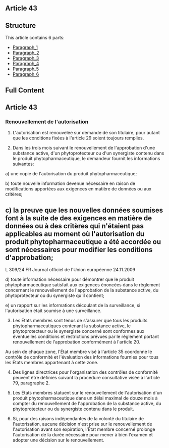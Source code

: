 ## Article 43

## Structure

This article contains 6 parts:

- [Paragraph_1](./Paragraph_1.md)
- [Paragraph_2](./Paragraph_2.md)
- [Paragraph_3](./Paragraph_3.md)
- [Paragraph_4](./Paragraph_4.md)
- [Paragraph_5](./Paragraph_5.md)
- [Paragraph_6](./Paragraph_6.md)

## Full Content

## Article 43

### Renouvellement de l'autorisation

1. L'autorisation est renouvelée sur demande de son titulaire, pour autant que les conditions fixées à l'article 29 soient toujours remplies.

2. Dans les trois mois suivant le renouvellement de l'approbation d'une substance active, d'un phytoprotecteur ou d'un synergiste contenu dans le produit phytopharmaceutique, le demandeur fournit les informations suivantes:

a) une copie de l'autorisation du produit phytopharmaceutique;

b) toute nouvelle information devenue nécessaire en raison de modifications apportées aux exigences en matière de données ou aux critères;

c) la preuve que les nouvelles données soumises font à la suite de des exigences en matière de données ou à des critères qui n'étaient pas applicables au moment où l'autorisation du produit phytopharmaceutique a été accordée ou sont nécessaires pour modifier les conditions d'approbation;
---


L 309/24            FR                         Journal officiel de l'Union européenne                                24.11.2009

d) toute information nécessaire pour démontrer que le produit phytopharmaceutique satisfait aux exigences énoncées dans le règlement concernant le renouvellement de l'approbation de la substance active, du phytoprotecteur ou du synergiste qu'il contient;

e) un rapport sur les informations découlant de la surveillance, si l'autorisation était soumise à une surveillance.

3. Les États membres sont tenus de s'assurer que tous les produits phytopharmaceutiques contenant la substance active, le phytoprotecteur ou le synergiste concerné sont conformes aux éventuelles conditions et restrictions prévues par le règlement portant renouvellement de l'approbation conformément à l'article 20.

Au sein de chaque zone, l'État membre visé à l'article 35 coordonne le contrôle de conformité et l'évaluation des informations fournies pour tous les États membres appartenant à cette zone.

4. Des lignes directrices pour l'organisation des contrôles de conformité peuvent être définies suivant la procédure consultative visée à l'article 79, paragraphe 2.

5. Les États membres statuent sur le renouvellement de l'autorisation d'un produit phytopharmaceutique dans un délai maximal de douze mois à compter du renouvellement de l'approbation de la substance active, du phytoprotecteur ou du synergiste contenu dans le produit.

6. Si, pour des raisons indépendantes de la volonté du titulaire de l'autorisation, aucune décision n'est prise sur le renouvellement de l'autorisation avant son expiration, l'État membre concerné prolonge l'autorisation de la durée nécessaire pour mener à bien l'examen et adopter une décision sur le renouvellement.
